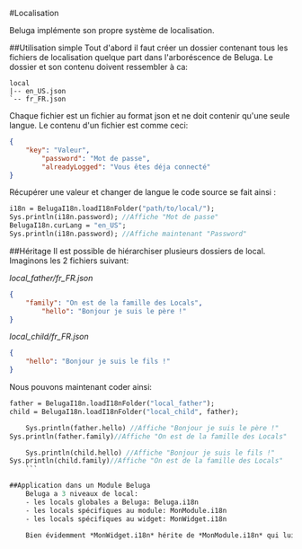 #Localisation

Beluga implémente son propre système de localisation.

##Utilisation simple
Tout d'abord il faut créer un dossier contenant tous les fichiers de localisation quelque part dans l'arboréscence de Beluga.
Le dossier et son contenu doivent ressembler à ca:
```
local
|-- en_US.json
`-- fr_FR.json
```
Chaque fichier est un fichier au format json et ne doit contenir qu'une seule langue.
Le contenu d'un fichier est comme ceci:

```json
{
    "key": "Valeur",
        "password": "Mot de passe",
        "alreadyLogged": "Vous êtes déja connecté"
}
```

Récupérer une valeur et changer de langue le code source se fait ainsi :
```haxe
i18n = BelugaI18n.loadI18nFolder("path/to/local/");
Sys.println(i18n.password); //Affiche "Mot de passe"
BelugaI18n.curLang = "en_US";
Sys.println(i18n.password); //Affiche maintenant "Password"
```

##Héritage
Il est possible de hiérarchiser plusieurs dossiers de local. Imaginons les 2 fichiers suivant:

*local_father/fr_FR.json*
```json
{
    "family": "On est de la famille des Locals",
        "hello": "Bonjour je suis le père !"
}
```

*local_child/fr_FR.json*
```json
{
    "hello": "Bonjour je suis le fils !"
}
```

Nous pouvons maintenant coder ainsi:
```haxe
father = BelugaI18n.loadI18nFolder("local_father");
child = BelugaI18n.loadI18nFolder("local_child", father);

    Sys.println(father.hello) //Affiche "Bonjour je suis le père !"
Sys.println(father.family)//Affiche "On est de la famille des Locals"

    Sys.println(child.hello) //Affiche "Bonjour je suis le fils !"
Sys.println(child.family)//Affiche "On est de la famille des Locals"
    ```

##Application dans un Module Beluga
    Beluga a 3 niveaux de local:
    - les locals globales a Beluga: Beluga.i18n
    - les locals spécifiques au module: MonModule.i18n
    - les locals spécifiques au widget: MonWidget.i18n

    Bien évidemment *MonWidget.i18n* hérite de *MonModule.i18n* qui lui-même hérite de *Beluga.i18n*.

